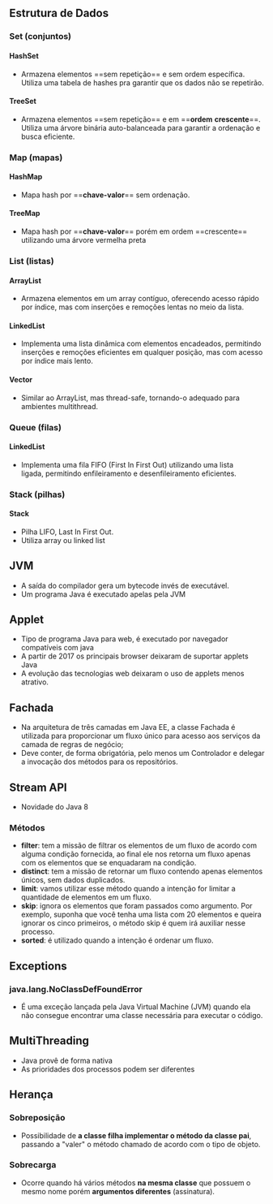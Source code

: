 ## Estrutura de Dados
### Set (conjuntos)
#### HashSet
- Armazena elementos ==sem repetição== e sem ordem específica. Utiliza uma tabela de hashes pra garantir que os dados não se repetirão.
#### TreeSet
- Armazena elementos ==sem repetição== e em ==**ordem** **crescente**==. Utiliza uma árvore binária auto-balanceada para garantir a ordenação e busca eficiente.
<!--SR:!2024-03-12,4,270!2000-01-01,1,250!2000-01-01,1,250-->

### Map (mapas)

#### HashMap
- Mapa hash por ==**chave-valor**== sem ordenação.
#### TreeMap
- Mapa hash por ==**chave-valor**== porém em ordem ==crescente== utilizando uma árvore vermelha preta

### List (listas)
#### ArrayList
- Armazena elementos em um array contíguo, oferecendo acesso rápido por índice, mas com inserções e remoções lentas no meio da lista.
#### LinkedList
- Implementa uma lista dinâmica com elementos encadeados, permitindo inserções e remoções eficientes em qualquer posição, mas com acesso por índice mais lento.
#### Vector
- Similar ao ArrayList, mas thread-safe, tornando-o adequado para ambientes multithread.

### Queue (filas)
#### LinkedList
- Implementa uma fila FIFO (First In First Out) utilizando uma lista ligada, permitindo enfileiramento e desenfileiramento eficientes.

### Stack (pilhas)
#### Stack
- Pilha LIFO, Last In First Out. 
- Utiliza array ou linked list
## JVM
- A saída do compilador gera um bytecode invés de executável.
- Um programa Java é executado apelas pela JVM
## Applet
- Tipo de programa Java para web, é executado por navegador compatíveis com java
- A partir de 2017 os principais browser deixaram de suportar applets Java
- A evolução das tecnologias web deixaram o uso de applets menos atrativo.

## Fachada
- Na arquitetura de três camadas em Java EE, a classe Fachada é utilizada para proporcionar um fluxo único para acesso aos serviços da camada de regras de negócio;
- Deve conter, de forma obrigatória, pelo menos um Controlador e delegar a invocação dos métodos para os repositórios.

## Stream API
- Novidade do Java 8 
### Métodos
- **filter**: tem a missão de filtrar os elementos de um fluxo de acordo com alguma condição fornecida, ao final ele nos retorna um fluxo apenas com os elementos que se enquadaram na condição.
- **distinct**: tem a missão de retornar um fluxo contendo apenas elementos únicos, sem dados duplicados.
- **limit**: vamos utilizar esse método quando a intenção for limitar a quantidade de elementos em um fluxo.
- **skip**: ignora os elementos que foram passados como argumento. Por exemplo, suponha que você tenha uma lista com 20 elementos e queira ignorar os cinco primeiros, o método skip é quem irá auxiliar nesse processo.
- **sorted**: é utilizado quando a intenção é ordenar um fluxo.

## Exceptions
### java.lang.NoClassDefFoundError
- É uma exceção lançada pela Java Virtual Machine (JVM) quando ela não consegue encontrar uma classe necessária para executar o código.

## MultiThreading
- Java provê de forma nativa
- As prioridades dos processos podem ser diferentes

## Herança
### Sobreposição
- Possibilidade de **a classe filha implementar o método da classe pai**, passando a "valer" o método chamado de acordo com o tipo de objeto.
### Sobrecarga
- Ocorre quando há vários métodos **na mesma classe** que possuem o mesmo nome porém **argumentos diferentes** (assinatura).